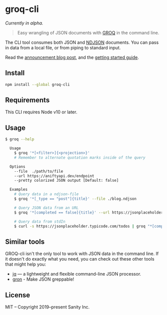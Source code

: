 # groq-cli

_Currently in alpha._

> Easy wrangling of JSON documents with [GROQ](https://github.com/sanity-io/groq) in the command line.

The CLI tool consumes both JSON and [NDJSON](http://www.ndjson.org) documents. You can pass in data from a local file, or from piping to standard input.

Read the [announcement blog post](https://www.sanity.io/blog/we-re-open-sourcing-groq-a-query-language-for-json-documents), and the [getting started guide](https://www.sanity.io/docs/data-store/how-queries-work).

## Install

```bash
npm install --global groq-cli
```

## Requirements

This CLI requires Node v10 or later.

## Usage

```bash
$ groq --help

  Usage
    $ groq '*[<filter>]{<projection>}'
    # Remember to alternate quotation marks inside of the query

  Options
    --file  ./path/to/file
    --url https://aniftyapi.dev/endpoint
    --pretty colorized JSON output [Default: false]

  Examples
    # Query data in a ndjson-file
    $ groq '*[_type == "post"]{title}' --file ./blog.ndjson

    # Query JSON data from an URL
    $ groq '*[completed == false]{title}' --url https://jsonplaceholder.typicode.com/todos

    # Query data from stdIn
    $ curl -s https://jsonplaceholder.typicode.com/todos | groq "*[completed == false]{'mainTitle': title, ...}" --pretty

```

## Similar tools

GROQ-cli isn't the only tool to work with JSON data in the command line. If it doesn't do exactly what you need, you can check out these other tools that might help you:

- [jq](https://stedolan.github.io/jq/) — a lightweight and flexible command-line JSON processor.
- [gron](https://github.com/tomnomnom/gron) - Make JSON greppable!





## License

MIT – Copyright 2019–present Sanity Inc.
